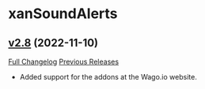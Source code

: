 # xanSoundAlerts

## [v2.8](https://github.com/Xruptor/xanSoundAlerts/tree/v2.8) (2022-11-10)
[Full Changelog](https://github.com/Xruptor/xanSoundAlerts/compare/v2.7...v2.8) [Previous Releases](https://github.com/Xruptor/xanSoundAlerts/releases)

- Added support for the addons at the Wago.io website.  
